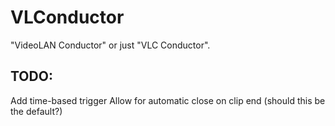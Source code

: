 # VLConductor

"VideoLAN Conductor" or just "VLC Conductor".

## TODO:

Add time-based trigger
Allow for automatic close on clip end (should this be the default?)
